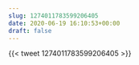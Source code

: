```yaml
---
slug: 1274011783599206405
date: 2020-06-19 16:10:53+00:00
draft: false
---
```


{{< tweet 1274011783599206405 >}}
